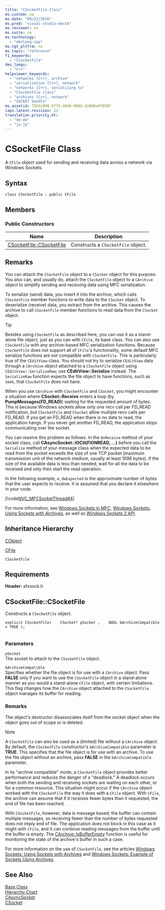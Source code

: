 ```yaml
---
title: "CSocketFile Class"
ms.custom: na
ms.date: "09/22/2016"
ms.prod: "visual-studio-dev14"
ms.reviewer: na
ms.suite: na
ms.technology: 
  - "devlang-cpp"
ms.tgt_pltfrm: na
ms.topic: "reference"
f1_keywords: 
  - "CSocketFile"
dev_langs: 
  - "C++"
helpviewer_keywords: 
  - "networks [C++], archive"
  - "serialization [C++], network"
  - "networks [C++], serializing to"
  - "CSocketFile class"
  - "archives [C++], network"
  - "SOCKET handle"
ms.assetid: 7924c098-5f72-40d6-989d-42800a47958f
caps.latest.revision: 23
translation.priority.ht: 
  - "de-de"
  - "ja-jp"
---
```

# CSocketFile Class
A `CFile` object used for sending and receiving data across a network via Windows Sockets.  
  
## Syntax  
  
```  
class CSocketFile : public CFile  
```  
  
## Members  
  
### Public Constructors  
  
|Name|Description|  
|----------|-----------------|  
|[CSocketFile::CSocketFile](#csocketfile__csocketfile)|Constructs a `CSocketFile` object.|  
  
## Remarks  
 You can attach the `CSocketFile` object to a `CSocket` object for this purpose. You also can, and usually do, attach the `CSocketFile` object to a `CArchive` object to simplify sending and receiving data using MFC serialization.  
  
 To serialize (send) data, you insert it into the archive, which calls `CSocketFile` member functions to write data to the `CSocket` object. To deserialize (receive) data, you extract from the archive. This causes the archive to call `CSocketFile` member functions to read data from the `CSocket` object.  
  
> [!TIP]
>  Besides using `CSocketFile` as described here, you can use it as a stand-alone file object, just as you can with `CFile`, its base class. You can also use `CSocketFile` with any archive-based MFC serialization functions. Because `CSocketFile` does not support all of `CFile`'s functionality, some default MFC serialize functions are not compatible with `CSocketFile`. This is particularly true of the `CEditView` class. You should not try to serialize `CEditView` data through a `CArchive` object attached to a `CSocketFile` object using `CEditView::SerializeRaw`; use **CEditView::Serialize** instead. The `SerializeRaw` function expects the file object to have functions, such as `Seek`, that `CSocketFile` does not have.  
  
 When you use `CArchive` with `CSocketFile` and `CSocket`, you might encounter a situation where **CSocket::Receive** enters a loop (by **PumpMessages(FD_READ)**) waiting for the requested amount of bytes. This is because Windows sockets allow only one recv call per FD_READ notification, but `CSocketFile` and `CSocket` allow multiple recv calls per FD_READ. If you get an FD_READ when there is no data to read, the application hangs. If you never get another FD_READ, the application stops communicating over the socket.  
  
 You can resolve this problem as follows. In the `OnReceive` method of your socket class, call **CAsyncSocket::IOCtl(FIONREAD, ...)** before you call the `Serialize` method of your message class when the expected data to be read from the socket exceeds the size of one TCP packet (maximum transmission unit of the network medium, usually at least 1096 bytes). If the size of the available data is less than needed, wait for all the data to be received and only then start the read operation.  
  
 In the following example, `m_dwExpected` is the approximate number of bytes that the user expects to receive. It is assumed that you declare it elsewhere in your code.  
  
 [!code[NVC_MFCSocketThread#4](../vs140/codesnippet/CPP/csocketfile-class_1.cpp)]  
  
 For more information, see [Windows Sockets in MFC](../vs140/windows-sockets-in-mfc.md), [Windows Sockets: Using Sockets with Archives](../vs140/windows-sockets--using-sockets-with-archives.md), as well as                 [Windows Sockets 2 API](http://msdn.microsoft.com/library/windows/desktop/ms740673).  
  
## Inheritance Hierarchy  
 [CObject](../vs140/cobject-class.md)  
  
 [CFile](../vs140/cfile-class.md)  
  
 `CSocketFile`  
  
## Requirements  
 **Header:** afxsock.h  
  
##  <a name="csocketfile__csocketfile"></a>  CSocketFile::CSocketFile  
 Constructs a `CSocketFile` object.  
  
```  
explicit CSocketFile(    CSocket* pSocket ,    BOOL bArchiveCompatible = TRUE );  
  
```  
  
### Parameters  
 `pSocket`  
 The socket to attach to the `CSocketFile` object.  
  
 `bArchiveCompatible`  
 Specifies whether the file object is for use with a `CArchive` object. Pass **FALSE** only if you want to use the `CSocketFile` object in a stand-alone manner as you would a stand-alone `CFile` object, with certain limitations. This flag changes how the `CArchive` object attached to the `CSocketFile` object manages its buffer for reading.  
  
### Remarks  
 The object's destructor disassociates itself from the socket object when the object goes out of scope or is deleted.  
  
> [!NOTE]
>  A `CSocketFile` can also be used as a (limited) file without a `CArchive` object. By default, the `CSocketFile` constructor's `bArchiveCompatible` parameter is **TRUE**. This specifies that the file object is for use with an archive. To use the file object without an archive, pass **FALSE** in the `bArchiveCompatible` parameter.  
  
 In its "archive compatible" mode, a `CSocketFile` object provides better performance and reduces the danger of a "deadlock." A deadlock occurs when both the sending and receiving sockets are waiting on each other, or for a common resource. This situation might occur if the `CArchive` object worked with the `CSocketFile` the way it does with a `CFile` object. With `CFile`, the archive can assume that if it receives fewer bytes than it requested, the end of file has been reached.  
  
 With `CSocketFile`, however, data is message based; the buffer can contain multiple messages, so receiving fewer than the number of bytes requested does not imply end of file. The application does not block in this case as it might with `CFile`, and it can continue reading messages from the buffer until the buffer is empty. The [CArchive::IsBufferEmpty](../vs140/carchive-class.md#carchive__isbufferempty) function is useful for monitoring the state of the archive's buffer in such a case.  
  
 For more information on the use of `CSocketFile`, see the articles [Windows Sockets: Using Sockets with Archives](../vs140/windows-sockets--using-sockets-with-archives.md) and [Windows Sockets: Example of Sockets Using Archives](../vs140/windows-sockets--example-of-sockets-using-archives.md).  
  
## See Also  
 [Base Class](../vs140/cfile-class.md)   
 [Hierarchy Chart](../vs140/hierarchy-chart.md)   
 [CAsyncSocket](../vs140/casyncsocket-class.md)   
 [CSocket](../vs140/csocket-class.md)